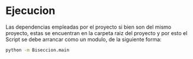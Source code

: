 # Ejecucion
Las dependencias empleadas por el proyecto si bien son del mismo proyecto, estas se encuentran en la carpeta raiz del proyecto y por esto el Script se debe arrancar como un modulo, de la siguiente forma:

``` bash
python -m Biseccion.main
```
